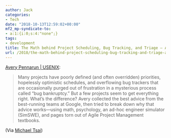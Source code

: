 ```yaml
---
author: Jack
categories:
- Tech
date: "2018-10-13T12:59:02+00:00"
mf2_mp-syndicate-to:
- a:1:{i:0;s:4:"none";}
tags:
- development
title: The Math behind Project Scheduling, Bug Tracking, and Triage – Avery Pennarun
url: /2018/the-math-behind-project-scheduling-bug-tracking-and-triage-avery-pennarun/
---
```

[Avery Pennarun | USENIX][1]:

> Many projects have poorly defined (and often overridden) priorities, hopelessly optimistic schedules, and overflowing bug trackers that are occasionally purged out of frustration in a mysterious process called &#8220;bug bankruptcy.&#8221; But a few projects seem to get everything right. What&#8217;s the difference? Avery collected the best advice from the best-running teams at Google, then tried to break down why that advice works—using math, psychology, an ad-hoc engineer simulator (SimSWE), and pages torn out of Agile Project Management textbooks.

(Via [Michael Tsai][2])

 [1]: https://www.usenix.org/conference/srecon18europe/presentation/pennarun
 [2]: https://mjtsai.com/blog/2018/10/12/the-math-behind-project-scheduling-bug-tracking-and-triage/